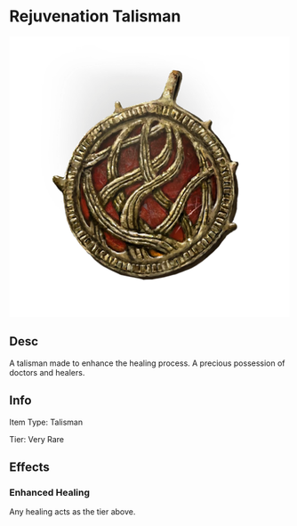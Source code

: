 # Rejuvenation Talisman

![](RejuvenationTalisman.png)

## Desc

A talisman made to enhance the healing process. A precious possession of doctors and healers.

## Info

Item Type: Talisman

Tier: Very Rare

## Effects

### Enhanced Healing

Any healing acts as the tier above.
